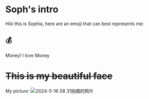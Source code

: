# Soph's intro
Hiiii this is Sophia, here are an emoji that can best represents me:
## 💰
Money! I love Money

# ~~This is my beautiful face~~

_My picture:_
![2024-5-16 08 31拍摄的照片](https://github.com/user-attachments/assets/a605697a-3dc0-456e-b9b5-6fd9b7aac4c7)

